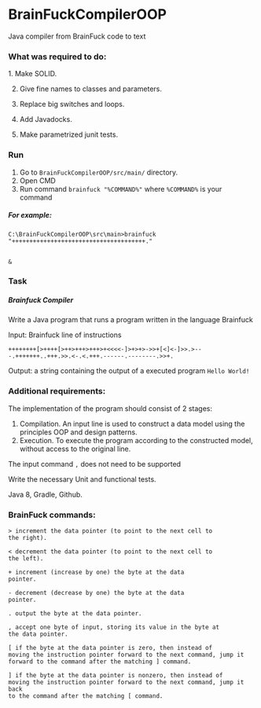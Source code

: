 # BrainFuckCompilerOOP
Java compiler from BrainFuck code to text
<h3><b>What was required to do:</b></h3>
1. Make SOLID.

2. Give fine names to classes and parameters.

3. Replace big switches and loops.

4. Add Javadocks.

5. Make parametrized junit tests.


<h3><b>Run</b></h3>

1. Go to <code>BrainFuckCompilerOOP/src/main/</code> directory.
2. Open CMD
3. Run command <code>brainfuck "%COMMAND%"</code> where <code>%COMMAND%</code> is your command

<h5><b>For example:</b></h5>
<code>C:\BrainFuckCompilerOOP\src\main>brainfuck "++++++++++++++++++++++++++++++++++++++."

&</code>
<h3><b>Task</b></h3>
<h5><b>Brainfuck Compiler</b></h5>

Write a Java program that runs a program written in the language
Brainfuck

Input: Brainfuck line of instructions

<code>++++++++[>++++[>++>+++>+++>+<<<<-]>+>+>->>+[<]<-]>>.>---.+++++++..+++.>>.<-.<.+++.------.--------.>>+.</code>
 
Output: a string containing the output of a executed program 
<code>Hello World!</code>

<h3><b>Additional requirements:</b></h3>

The implementation of the program should consist of 2 stages:

1. Compilation. An input line is used to construct a data model using the principles
OOP and design patterns.
2. Execution. To execute the program according to the constructed model, without
access to the original line.

The input command <code>,</code> does not need to be supported

Write the necessary Unіt and functional tests.

Java 8, Gradle, Github.


<h3><b>BrainFuck commands:</b></h3>


	
<code>>	increment the data pointer (to point to the next cell to the right).</code>

<code><	decrement the data pointer (to point to the next cell to the left).</code>

<code>+	increment (increase by one) the byte at the data pointer.</code>

<code>-	decrement (decrease by one) the byte at the data pointer.</code>

<code>.	output the byte at the data pointer.</code>

<code>,	accept one byte of input, storing its value in the byte at the data pointer.</code>

<code>[	if the byte at the data pointer is zero, then instead of moving the instruction pointer forward to the next command, jump it forward to the command after the matching ] command.</code>

<code>]	if the byte at the data pointer is nonzero, then instead of moving the instruction pointer forward to the next command, jump it back to the command after the matching [ command.</code>


